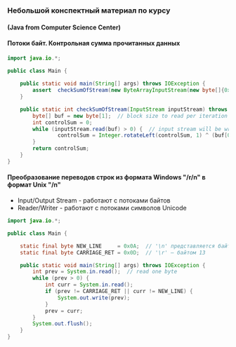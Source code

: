 ### Небольшой конспектный материал по курсу 
#### (Java from Computer Science Center)

#### Потоки байт. Контрольная сумма прочитанных данных

``` Java
import java.io.*;

public class Main {
    
    public static void main(String[] args) throws IOException {
        assert  checkSumOfStream(new ByteArrayInputStream(new byte[]{0x33, 0x45, 0x01})) == 71;
    }

    public static int checkSumOfStream(InputStream inputStream) throws IOException {
        byte[] buf = new byte[1];  // block size to read per iteration
        int controlSum = 0;
        while (inputStream.read(buf) > 0) {  // input stream will be written on buf
                controlSum = Integer.rotateLeft(controlSum, 1) ^ (buf[0] & 0xFF);  // cast to unsigned byte
        }
        return controlSum;
    }
}
```

#### Преобразование переводов строк из формата Windows "/r/n" в формат Unix "/n"

* Input/Output Stream - работают с потоками байтов
* Reader/Writer - работают с потоками символов Unicode

``` Java
import java.io.*;

public class Main {

    static final byte NEW_LINE     = 0x0A;  // '\n' представляется байтом 10, символ
    static final byte CARRIAGE_RET = 0x0D;  // '\r' — байтом 13

    public static void main(String[] args) throws IOException {
        int prev = System.in.read();  // read one byte
        while (prev > 0) {
            int curr = System.in.read();
            if (prev != CARRIAGE_RET || curr != NEW_LINE) {
                System.out.write(prev);
            }
            prev = curr;
        }
        System.out.flush();
    }
}
```
